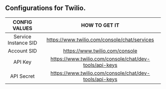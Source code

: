 ## Configurations for Twilio.

| 	**CONFIG VALUES** 		| 						**HOW TO GET IT**   				|
|:-------------------------:|:---------------------------------------------------------:|
| Service Instance SID      | https://www.twilio.com/console/chat/services 				|
| Account SID     			| https://www.twilio.com/console      						|
| API Key 					| https://www.twilio.com/console/chat/dev-tools/api-keys    |
| API Secret 				| https://www.twilio.com/console/chat/dev-tools/api-keys 	|